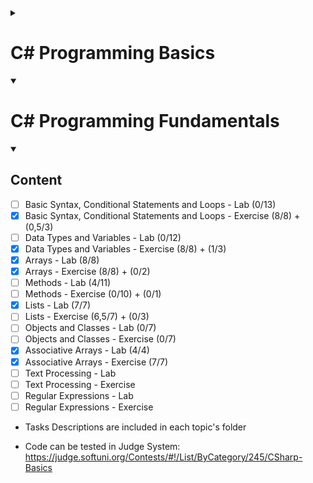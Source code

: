 <details>
  <summary> <h1> C# Programming Basics </h1> </summary>
</details>

<details open>
  <summary> <h1> C# Programming Fundamentals </h1> </summary>

<details open>
  <summary> <h2> Content </h2> </summary>
  
- [ ] Basic Syntax, Conditional Statements and Loops - Lab	(0/13)
- [x] Basic Syntax, Conditional Statements and Loops - Exercise (8/8) + (0,5/3)
- [ ] Data Types and Variables - Lab (0/12)
- [x] Data Types and Variables - Exercise (8/8) + (1/3)
- [x] Arrays - Lab (8/8)
- [x] Arrays - Exercise (8/8) + (0/2)
- [ ] Methods - Lab (4/11)
- [ ] Methods - Exercise (0/10) + (0/1)
- [x] Lists - Lab (7/7)
- [ ] Lists - Exercise (6,5/7) + (0/3)
- [ ] Objects and Classes - Lab (0/7)
- [ ] Objects and Classes - Exercise (0/7)
- [x] Associative Arrays - Lab (4/4)
- [x] Associative Arrays - Exercise (7/7)
- [ ] Text Processing - Lab
- [ ] Text Processing - Exercise
- [ ] Regular Expressions - Lab
- [ ] Regular Expressions - Exercise
</details>
</details>

- Tasks Descriptions are included in each topic's folder

- Code can be tested in Judge System: 
https://judge.softuni.org/Contests/#!/List/ByCategory/245/CSharp-Basics
